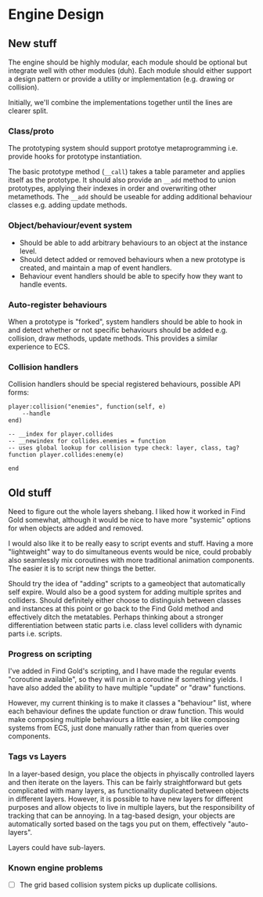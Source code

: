 # Engine Design

## New stuff

The engine should be highly modular, each module should be optional but integrate well with other modules (duh). Each module should either support a design pattern or provide a utility or implementation (e.g. drawing or collision).

Initially, we'll combine the implementations together until the lines are clearer split.

### Class/proto

The prototyping system should support prototye metaprogramming i.e. provide hooks for prototype instantiation.

The basic prototype method (`__call`) takes a table parameter and applies itself as the prototype. It should also provide an `__add` method to union prototypes, applying their indexes in order and overwriting other metamethods. The `__add` should be useable for adding additional behaviour classes e.g. adding update methods.

### Object/behaviour/event system

* Should be able to add arbitrary behaviours to an object at the instance level.
* Should detect added or removed behaviours when a new prototype is created, and maintain a map of event handlers.
* Behaviour event handlers should be able to specify how they want to handle events.

### Auto-register behaviours

When a prototype is "forked", system handlers should be able to hook in and detect whether or not specific behaviours should be added e.g. collision, draw methods, update methods. This provides a similar experience to ECS.

### Collision handlers

Collision handlers should be special registered behaviours, possible API forms:

```
player:collision("enemies", function(self, e)
    --handle
end)

-- __index for player.collides
-- __newindex for collides.enemies = function
-- uses global lookup for collision type check: layer, class, tag?
function player.collides:enemy(e)

end
```

## Old stuff

Need to figure out the whole layers shebang. I liked how it worked in Find Gold somewhat, although it would be nice to have more "systemic" options for when objects are added and removed.

I would also like it to be really easy to script events and stuff. Having a more "lightweight" way to do simultaneous events would be nice, could probably also seamlessly mix coroutines with more traditional animation components. The easier it is to script new things the better.

Should try the idea of "adding" scripts to a gameobject that automatically self expire. Would also be a good system for adding multiple sprites and colliders. Should definitely either choose to distinguish between classes and instances at this point or go back to the Find Gold method and effectively ditch the metatables. Perhaps thinking about a stronger differentiation between static parts i.e. class level colliders with dynamic parts i.e. scripts.

### Progress on scripting

I've added in Find Gold's scripting, and I have made the regular events "coroutine available", so they will run in a coroutine if something yields. I have also added the ability to have multiple "update" or "draw" functions.

However, my current thinking is to make it classes a "behaviour" list, where each behaviour defines the update function or draw function. This would make composing multiple behaviours a little easier, a bit like composing systems from ECS, just done manually rather than from queries over components.

### Tags vs Layers
In a layer-based design, you place the objects in phyiscally controlled layers and then iterate on the layers. This can be fairly straightforward but gets complicated with many layers, as functionality duplicated between objects in different layers. However, it is possible to have new layers for different purposes and allow objects to live in multiple layers, but the responsibility of tracking that can be annoying. In a tag-based design, your objects are automatically sorted based on the tags you put on them, effectively "auto-layers".

Layers could have sub-layers.

### Known engine problems

- [ ] The grid based collision system picks up duplicate collisions.
